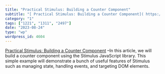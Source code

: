 ```yaml
---
title: "Practical Stimulus: Building a Counter Component"
subtitle: "[ Practical Stimulus: Building a Counter Component]( https://www.akshaykhot.com/build-counter-compon..."
category: "1"
tags: ["1221", "1311", "2497"]
date: "2023-08-24"
type: "wp"
wordpress_id: 4604
---
```

[ Practical Stimulus: Building a Counter Component]( https://www.akshaykhot.com/build-counter-component-in-stimulus/?ref=akshays-blog-newsletter) –In this article, we will build a counter component using the Stimulus JavaScript library. This simple example will demonstrate a bunch of useful features of Stimulus such as managing state, handling events, and targeting DOM elements.